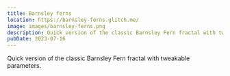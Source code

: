 ```yaml
---
title: Barnsley ferns
location: https://barnsley-ferns.glitch.me/
image: images/barnsley-ferns.png
description: Quick version of the classic Barnsley Fern fractal with tweakable parameters.
pubDate: 2023-07-16
---
```

Quick version of the classic Barnsley Fern fractal with tweakable parameters.